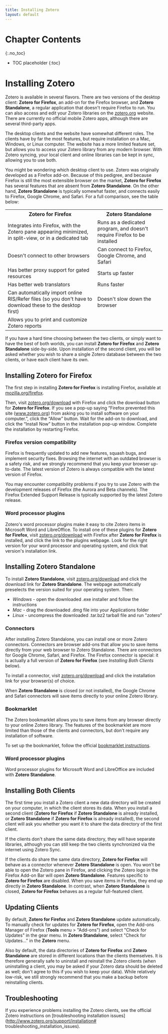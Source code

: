```yaml
---
title: Installing Zotero
layout: default
---
```


# Chapter Contents
{:.no_toc}

* TOC placeholder
{:toc}

# Installing Zotero

Zotero is available in several flavors. There are two versions of the desktop client: **Zotero for Firefox**, an add-on for the Firefox browser, and **Zotero Standalone**, a regular application that doesn't require Firefox to run. You can also access and edit your Zotero libraries on the [zotero.org](http://zotero.org) website. There are currently no official mobile Zotero apps, although there are several third-party apps.

The desktop clients and the website have somewhat different roles. The clients have by far the most features, but require installation on a Mac, Windows, or Linux computer. The website has a more limited feature set, but allows you to access your Zotero library from any modern browser. With Zotero syncing, your local client and online libraries can be kept in sync, allowing you to use both.

You might be wondering which desktop client to use. Zotero was originally developed as a Firefox add-on. Because of this pedigree, and because Firefox is still the most extensible browser on the market, **Zotero for Firefox** has several features that are absent from **Zotero Standalone**. On the other hand, **Zotero Standalone** is typically somewhat faster, and connects easily to Firefox, Google Chrome, and Safari. For a full comparison, see the table below:

<table>
<tr>
<th>Zotero for Firefox</th>
<th>Zotero Standalone</th>
</tr>
<tr>
<td>Integrates into Firefox, with the Zotero pane appearing minimized, in split-view, or in a dedicated tab</td>
<td>Runs as a dedicated program, and doesn't require Firefox to be installed</td>
</tr>
<tr>
<td>Doesn't connect to other browsers</td>
<td>Can connect to Firefox, Google Chrome, and Safari</td>
</tr>
<tr>
<td>Has better proxy support for gated resources</td>
<td>Starts up faster</td>
</tr>
<tr>
<td>Has better web translators</td>
<td>Runs faster</td>
</tr>
<tr>
<td>Can automatically import online RIS/Refer files (so you don't have to download these to the desktop first)</td>
<td>Doesn't slow down the browser</td>
</tr>
<tr>
<td>Allows you to print and customize Zotero reports</td>
<td></td>
</tr>
</table>

If you have a hard time choosing between the two clients, or simply want to have the best of both worlds, you can install **Zotero for Firefox** and **Zotero Standalone** side-by-side. Upon installation of the second client, you will be asked whether you wish to share a single Zotero database between the two clients, or have each client have its own.

## Installing Zotero for Firefox

The first step in installing **Zotero for Firefox** is installing Firefox, available at [mozilla.org/firefox](http://www.mozilla.org/firefox/).

Then, visit [zotero.org/download](http://zotero.org/download/) with Firefox and click the download button for **Zotero for Firefox**. If you see a pop-up saying “Firefox prevented this site (www.zotero.org) from asking you to install software on your computer.”, click the “Allow” button. Wait for the add-on to download, and click the “Install Now” button in the installation pop-up window. Complete the installation by restarting Firefox.

### Firefox version compatibility

Firefox is frequently updated to add new features, squash bugs, and implement security fixes. Browsing the internet with an outdated browser is a safety risk, and we strongly recommend that you keep your browser up-to-date. The latest version of Zotero is always compatible with the latest version of Firefox.

You may encounter compatibility problems if you try to use Zotero with the development releases of Firefox (the Aurora and Beta channels). The Firefox Extended Support Release is typically supported by the latest Zotero release.

### Word processor plugins

Zotero's word processor plugins make it easy to cite Zotero items in Microsoft Word and LibreOffice. To install one of these plugins for **Zotero for Firefox**, visit [zotero.org/download](http://zotero.org/download/) with Firefox after **Zotero for Firefox** is installed, and click the link to the plugins webpage. Look for the right version for your word processor and operating system, and click that version's installation link.

## Installing Zotero Standalone

To install **Zotero Standalone**, visit [zotero.org/download](http://zotero.org/download/) and click the download link for **Zotero Standalone**. The webpage automatically preselects the version suited for your operating system. Then:

* *Windows* - open the downloaded .exe installer and follow the instructions
* *Mac* - drag the downloaded .dmg file into your Applications folder
* *Linux* - uncompress the downloaded .tar.bz2 tarball file and run "zotero"

### Connectors

After installing Zotero Standalone, you can install one or more Zotero connectors. Connectors are browser add-ons that allow you to save items directly from your web browser to Zotero Standalone. There are connectors for Google Chrome, Safari, and Firefox. The Firefox connector is special: it is actually a full version of **Zotero for Firefox** (see *Installing Both Clients* below).

To install a connector, visit [zotero.org/download](http://zotero.org/download/) and click the installation link for your browser(s) of choice.

When **Zotero Standalone** is closed (or not installed), the Google Chrome and Safari connectors will save items directly to your online Zotero library.

### Bookmarklet

The Zotero bookmarklet allows you to save items from any browser directly to your online Zotero library. The features of the bookmarklet are more limited than those of the clients and connectors, but don't require any installation of software.

To set up the bookmarklet, follow the official [bookmarklet instructions](http://www.zotero.org/downloadbookmarklet).

### Word processor plugins

Word processor plugins for Microsoft Word and LibreOffice are included with **Zotero Standalone**.

## Installing Both Clients

The first time you install a Zotero client a new data directory will be created on your computer, in which the client stores its data. When you install a second client (**Zotero for Firefox** if **Zotero Standalone** is already installed, or **Zotero Standalone** if **Zotero for Firefox** is already installed), the second client will ask you whether you want it to share the data directory of the first client.

If the clients don't share the same data directory, they will have separate libraries, although you can still keep the two clients synchronized via the internet using Zotero Sync.

If the clients do share the same data directory, **Zotero for Firefox** will behave as a connector whenever **Zotero Standalone** is open. You won't be able to open the Zotero pane in Firefox, and clicking the Zotero logo in the Firefox Add-on Bar will open **Zotero Standalone**. Features specific to **Zotero for Firefox** are disabled. When you save items in Firefox, they end up directly in **Zotero Standalone**. In contrast, when **Zotero Standalone** is closed, **Zotero for Firefox** behaves as a regular full-featured client.

## Updating Clients

By default, **Zotero for Firefox** and **Zotero Standalone** update automatically. To manually check for updates for **Zotero for Firefox**, open the Add-ons Manager of Firefox (**Tools** menu > "Add-ons") and select "Check for Updates" in the gear menu. In **Zotero Standalone**, select "Check for Updates…" in the **Zotero** menu.

Also by default, the data directories of **Zotero for Firefox** and **Zotero Standalone** are stored in different locations than the clients themselves. It is therefore generally safe to uninstall and reinstall the Zotero clients (when uninstalling a client, you may be asked if your Zotero data should be deleted as well; don't agree to this if you wish to keep your data). While relatively low-risk, we still strongly recommend that you make a backup before reinstalling clients.

## Troubleshooting

If you experience problems installing the Zotero clients, see the official Zotero instructions on [troubleshooting installation issues](http://www.zotero.org/support/installation# troubleshooting_installation_issues).
